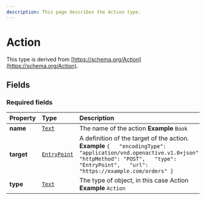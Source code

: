 ```yaml
---
description: This page describes the Action type.
---
```


# Action

This type is derived from [https://schema.org/Action](https://schema.org/Action).

## **Fields**

### **Required fields**

| Property | Type | Description |
| :--- | :--- | :--- |
| **name** |  [`Text`](https://schema.org/Text) |  The name of the action  **Example**  `Book` |
| **target** |  [`EntryPoint`](https://docs.openactive.io/model/types/entrypoint) |  A definition of the target of the action.  **Example**  `{   "encodingType": "application/vnd.openactive.v1.0+json",   "httpMethod": "POST",   "type": "EntryPoint",   "url": "https://example.com/orders" }` |
| **type** |  [`Text`](https://schema.org/Text) |  The type of object, in this case Action  **Example**  `Action` |

